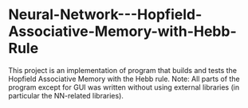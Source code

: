 # Neural-Network---Hopfield-Associative-Memory-with-Hebb-Rule
This project is an implementation of program that builds and tests the Hopfield Associative Memory with the Hebb rule. Note: All parts of the program except for GUI was written without using external libraries (in particular the NN-related libraries). 
